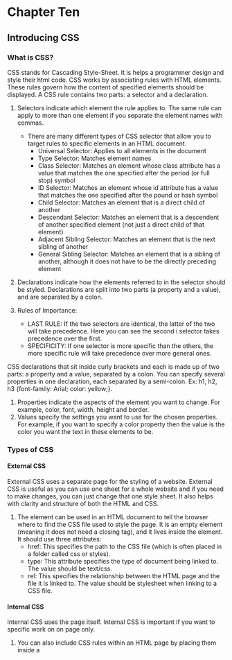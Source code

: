 # Chapter Ten

## Introducing CSS

### What is CSS?

CSS stands for Cascading Style-Sheet. It is helps a programmer design and style their html code. CSS works by associating rules with HTML elements. These rules govern how the content of specified elements should be displayed. A CSS rule contains two parts: a selector and a declaration.

1. Selectors indicate which element the rule applies to. The same rule can apply to more than one element if you separate the element names with commas.
    * There are many different types of CSS selector that allow you to target rules to specific elements in an HTML document.
        * Universal Selector: Applies to all elements in the document
        * Type Selector: Matches element names
        * Class Selector: Matches an element whose class attribute has a value that matches the one specified after the period (or full stop) symbol
        * ID Selector: Matches an element whose id attribute has a value that matches the one specified after the pound or hash symbol
        * Child Selector: Matches an element that is a direct child of another
        * Descendant Selector: Matches an element that is a descendent of another specified element (not just a direct child of that element)
        * Adjacent Sibling Selector: Matches an element that is the next sibling of another
        * General Sibling Selector: Matches an element that is a sibling of another, although it does not have to be the directly preceding element


2. Declarations indicate how the elements referred to in the selector should be styled. Declarations are split into two parts (a property and a value), and are separated by a colon.

3. Rules of Importance: 
    * LAST RULE: If the two selectors are identical, the latter of the two will take precedence. Here you can see the second i selector takes precedence over the first.
    * SPECIFICITY: If one selector is more specific than the others, the more specific rule will take precedence over more general ones.

CSS declarations that sit inside curly brackets and each is made up of two parts: a property and a value, separated by a colon. You can specify several properties in one declaration, each separated by a semi-colon. Ex: h1, h2, h3 {font-family: Arial; color: yellow;}.

1. Properties indicate the aspects of the element you want to change. For example, color, font, width, height and border.
2. Values specify the settings you want to use for the chosen properties. For example, if you want to specify a color property then the value is the color you want the text in these elements to be.

### Types of CSS

#### External CSS

External CSS uses a separate page for the styling of a website. External CSS is useful as you can use one sheet for a whole website and if you need to make changes, you can just change that one style sheet. It also helps with clarity and structure of both the HTML and CSS. 

1. The <link> element can be used in an HTML document to tell the browser where to find the CSS file used to style the page. It is an empty element (meaning it does not need a closing tag), and it lives inside the <head> element. It should use three attributes:
    * href: This specifies the path to the CSS file (which is often placed in a folder called css or styles).
    * type: This attribute specifies the type of document being linked to. The value should be text/css.
    * rel:  This specifies the relationship between the HTML page and the file it is linked to. The value should be stylesheet when linking to a CSS file.

#### Internal CSS

Internal CSS uses the page itself. Internal CSS is important if you want to specific work on on page only.

1. You can also include CSS rules within an HTML page by placing them inside a <style> element, which usually sits inside the <head> element of the page. The <style> element should use the type attribute to indicate that the styles are specified in CSS. The value should be text/css. When building a site with more than one page, you should use an external CSS style sheet. This: 
    * Allows all pages to use the same style rules (rather than repeating them in each page).
    * Keeps the content separate from how the page looks.
    * Means you can change the styles used across all pages by altering just one file (rather than each individual page).

